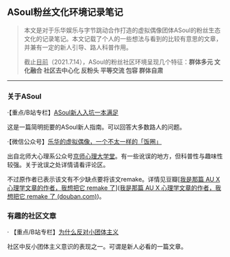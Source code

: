 ## ASoul粉丝文化环境记录笔记

> 本文是对于乐华娱乐与字节跳动合作打造的虚拟偶像团体ASoul的粉丝生态文化的记录笔记。本文记载了个人的一些想法与看到的比较有意思的文章，并兼有一定的新人引导、路人科普作用。
>
> 截止<u>目前</u>（2021.7.14），ASoul的粉丝社区环境呈现几个特征：**群体多元  文化融合 社区去中心化 反粉头 平等交流 包容 群体自肃**

***

### 关于ASoul

·【重点/B站专栏】[<u>ASoul新人入坑一本满足</u>](https://www.bilibili.com/read/cv11750289)  

这是一篇简明扼要的ASoul新人指南。可以回答大多数路人的问题。

·【微信公众号】[乐华的虚拟偶像，一个不太一样的「饭圈」](https://mp.weixin.qq.com/s/G4qbRJ_gTkSPP9rSc8KB6A)

出自北师大心理系公众号<u>京师心理大学堂</u>。有一些讹误的地方，但科普性与趣味性较强。关于讹误之处详情请看评论区。

不过原作者已表示该文有不少缺点要将该文remake。详情见豆瓣[<u>我是那篇 AU X 心理学文章的作者，我想把它 remake 了</u>]([我是那篇 AU X 心理学文章的作者，我想把它 remake 了 (douban.com)](https://www.douban.com/group/topic/234557414/))。

### 有趣的社区文章

· 【重点/B站专栏】[<u>为什么反对小团体主义</u>](https://www.bilibili.com/read/cv11759512) 

社区中反小团体主义意识的表现之一。可谓是新人必看的一篇文章。



